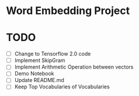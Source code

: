 # Word Embedding Project

# TODO

- [ ] Change to Tensorflow 2.0 code
- [ ] Implement SkipGram
- [ ] Implement Arithmetic Operation between vectors
- [ ] Demo Notebook
- [ ] Update README.md
- [ ] Keep Top Vocabularies of Vocabularies
